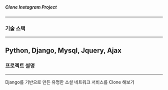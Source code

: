 #####  Clone Instagram Project
----------------------
### 기술 스택
----------------------
Python, Django, Mysql, Jquery, Ajax
----------------------
### 프로젝트 설명
----------------------
Django를 기반으로 만든 유명한 소셜 네트워크 서비스를 Clone 해보기
### 

